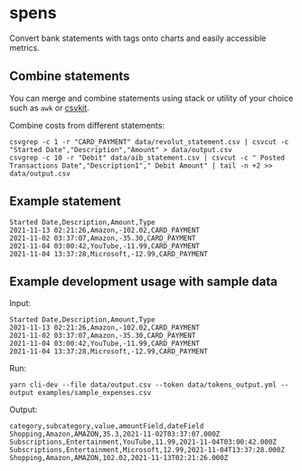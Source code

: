 # spens

Convert bank statements with tags onto charts and easily accessible metrics.

## Combine statements

You can merge and combine statements using stack or utility of your choice such as `awk` or [csvkit](https://csvkit.readthedocs.io/en/latest/scripts/csvgrep.html).

Combine costs from different statements:

```
csvgrep -c 1 -r "CARD_PAYMENT" data/revolut_statement.csv | csvcut -c "Started Date","Description","Amount" > data/output.csv
csvgrep -c 10 -r "Debit" data/aib_statement.csv | csvcut -c " Posted Transactions Date","Description1"," Debit Amount" | tail -n +2 >> data/output.csv
```

## Example statement

```
Started Date,Description,Amount,Type
2021-11-13 02:21:26,Amazon,-102.02,CARD_PAYMENT
2021-11-02 03:37:07,Amazon,-35.30,CARD_PAYMENT
2021-11-04 03:00:42,YouTube,-11.99,CARD_PAYMENT
2021-11-04 13:37:28,Microsoft,-12.99,CARD_PAYMENT
```

## Example development usage with sample data

Input:

```
Started Date,Description,Amount,Type
2021-11-13 02:21:26,Amazon,-102.02,CARD_PAYMENT
2021-11-02 03:37:07,Amazon,-35.30,CARD_PAYMENT
2021-11-04 03:00:42,YouTube,-11.99,CARD_PAYMENT
2021-11-04 13:37:28,Microsoft,-12.99,CARD_PAYMENT
```

Run:

```
yarn cli-dev --file data/output.csv --token data/tokens_output.yml --output examples/sample_expenses.csv
```

Output:

```
category,subcategory,value,amountField,dateField
Shopping,Amazon,AMAZON,35.3,2021-11-02T03:37:07.000Z
Subscriptions,Entertainment,YouTube,11.99,2021-11-04T03:00:42.000Z
Subscriptions,Entertainment,Microsoft,12.99,2021-11-04T13:37:28.000Z
Shopping,Amazon,AMAZON,102.02,2021-11-13T02:21:26.000Z
```
